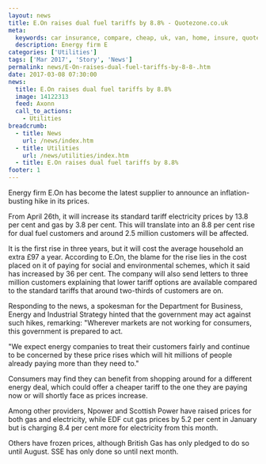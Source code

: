 ```yaml
---
layout: news
title: E.On raises dual fuel tariffs by 8.8% - Quotezone.co.uk
meta:
  keywords: car insurance, compare, cheap, uk, van, home, insure, quotes, online, comparison, bike, loans, life
  description: Energy firm E
categories: ['Utilities']
tags: ['Mar 2017', 'Story', 'News']
permalink: news/E-On-raises-dual-fuel-tariffs-by-8-8-.htm
date: 2017-03-08 07:30:00
news:
  title: E.On raises dual fuel tariffs by 8.8%
  image: 14122313
  feed: Axonn
  call_to_actions:
    - Utilities
breadcrumb:
  - title: News
    url: /news/index.htm
  - title: Utilities
    url: /news/utilities/index.htm
  - title: E.On raises dual fuel tariffs by 8.8%
footer: 1
---
```


Energy firm E.On has become the latest supplier to announce an inflation-busting hike in its prices.

From April 26th, it will increase its standard tariff electricity prices by 13.8 per cent and gas by 3.8 per cent. This will translate into an 8.8 per cent rise for dual fuel customers and around 2.5 million customers will be affected.

It is the first rise in three years, but it will cost the average household an extra &pound;97 a year. According to E.On, the blame for the rise lies in the cost placed on it of paying for social and environmental schemes, which it said has increased by 36 per cent. The company will also send letters to three million customers explaining that lower tariff options are available compared to the standard tariffs that around two-thirds of customers are on.

Responding to the news, a spokesman for the Department for Business, Energy and Industrial Strategy hinted that the government may act against such hikes, remarking: &quot;Wherever markets are not working for consumers, this government is prepared to act.

&quot;We expect energy companies to treat their customers fairly and continue to be concerned by these price rises which will hit millions of people already paying more than they need to.&quot;

Consumers may find they can benefit from shopping around for a different energy deal, which could offer a cheaper tariff to the one they are paying now or will shortly face as prices increase.

Among other providers, Npower and Scottish Power have raised prices for both gas and electricity, while EDF cut gas prices by 5.2 per cent in January but is charging 8.4 per cent more for electricity from this month.

Others have frozen prices, although British Gas has only pledged to do so until August. SSE has only done so until next month.
